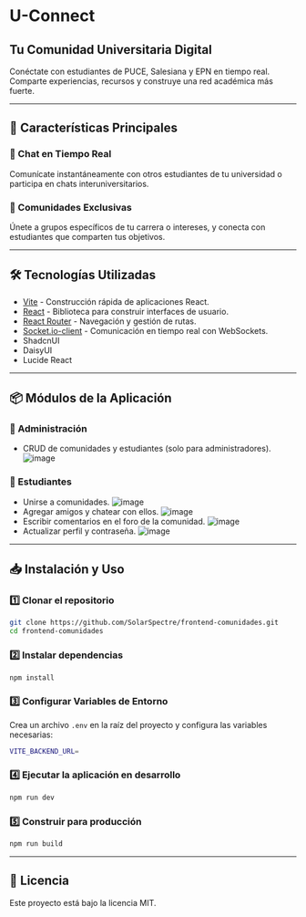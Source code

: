# U-Connect

## Tu Comunidad Universitaria Digital

Conéctate con estudiantes de PUCE, Salesiana y EPN en tiempo real. Comparte experiencias, recursos y construye una red académica más fuerte.

---

## 🚀 Características Principales

### 🔹 Chat en Tiempo Real
Comunícate instantáneamente con otros estudiantes de tu universidad o participa en chats interuniversitarios.

### 🤝 Comunidades Exclusivas
Únete a grupos específicos de tu carrera o intereses, y conecta con estudiantes que comparten tus objetivos.

---

## 🛠️ Tecnologías Utilizadas
- [Vite](https://vitejs.dev/) - Construcción rápida de aplicaciones React.
- [React](https://react.dev/) - Biblioteca para construir interfaces de usuario.
- [React Router](https://reactrouter.com/) - Navegación y gestión de rutas.
- [Socket.io-client](https://socket.io/docs/v4/client-api/) - Comunicación en tiempo real con WebSockets.
- ShadcnUI
- DaisyUI
- Lucide React
---

## 📦 Módulos de la Aplicación

### 🔧 Administración
- CRUD de comunidades y estudiantes (solo para administradores).
![image](https://github.com/user-attachments/assets/60e55a3d-5ea1-4255-9c73-88c7bf69f300)
### 👥 Estudiantes
- Unirse a comunidades.
![image](https://github.com/user-attachments/assets/057a2b35-4941-4f3a-a5b1-1534bf4cf93d)
- Agregar amigos y chatear con ellos.
![image](https://github.com/user-attachments/assets/ba54c7b5-af63-4359-b30c-2719772d1e3f)
- Escribir comentarios en el foro de la comunidad.
![image](https://github.com/user-attachments/assets/b84c2c6b-7e36-4564-9ccc-f1b8326bdace)
- Actualizar perfil y contraseña.
![image](https://github.com/user-attachments/assets/fbc29499-e63d-4e50-8e3d-6fdee5297452)


---

## 📥 Instalación y Uso

### 1️⃣ Clonar el repositorio
```sh
git clone https://github.com/SolarSpectre/frontend-comunidades.git
cd frontend-comunidades
```

### 2️⃣ Instalar dependencias
```sh
npm install
```

### 3️⃣ Configurar Variables de Entorno
Crea un archivo `.env` en la raíz del proyecto y configura las variables necesarias:
```sh
VITE_BACKEND_URL=
```

### 4️⃣ Ejecutar la aplicación en desarrollo
```sh
npm run dev
```

### 5️⃣ Construir para producción
```sh
npm run build
```

---

## 📜 Licencia
Este proyecto está bajo la licencia MIT.

